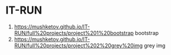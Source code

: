 # IT-RUN
1. https://mushketov.github.io/IT-RUN/full%20projects/project%201%20bootstrap bootstrap
2. https://mushketov.github.io/IT-RUN/full%20projects/project%202%20grey%20img grey img